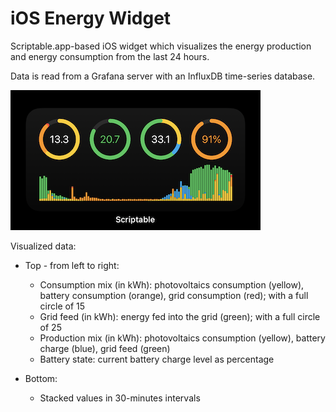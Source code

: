 # iOS Energy Widget

Scriptable.app-based iOS widget which visualizes the energy production and energy consumption from the last 24 hours.

Data is read from a Grafana server with an InfluxDB time-series database.

![](example.png)

Visualized data:

- Top - from left to right:
  - Consumption mix (in kWh): photovoltaics consumption (yellow), battery consumption (orange), grid consumption (red); with a full circle of 15
  - Grid feed (in kWh): energy fed into the grid (green); with a full circle of 25
  - Production mix (in kWh): photovoltaics consumption (yellow), battery charge (blue), grid feed (green)
  - Battery state: current battery charge level as percentage
 
 - Bottom:
   - Stacked values in 30-minutes intervals
